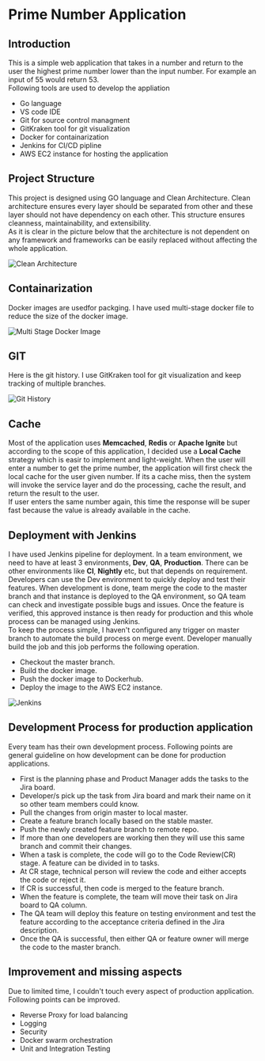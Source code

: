 # Prime Number Application 
## Introduction
This is a simple web application that takes in a number and return to the user the highest prime number lower than the input number. For example an input of 55 would return 53.   
Following tools are used to develop the appliation
- Go language
- VS code IDE
- Git for source control managment
- GitKraken tool for git visualization
- Docker for containarization 
- Jenkins for CI/CD pipline 
- AWS EC2 instance for hosting the application 


## Project Structure
This project is designed using GO language and Clean Architecture. Clean architecture ensures every layer should be separated from other and these layer should not have dependency on each other. This structure ensures cleanness, maintainability, and extensibility.   
As it is clear in the picture below that the architecture is not dependent on any framework and frameworks can be easily replaced without affecting the whole application.

![Clean Architecture](https://i.ibb.co/bbLrsPR/clean-arch.jpg)

## Containarization 
Docker images are usedfor packging. I have used multi-stage docker file to reduce the size of the docker image.   

![Multi Stage Docker Image](https://i.ibb.co/mqBjfGp/docker-img.jpg)   

## GIT 
Here is the git history. I use GitKraken tool for git visualization and keep tracking of multiple branches.   

![Git History](https://i.ibb.co/cXKzg2r/Git-Kraken.jpg)

## Cache
Most of the application uses **Memcached**, **Redis** or **Apache Ignite** but according to the scope of this application, I decided use a **Local Cache** strategy which is easir to implement and light-weight. When the user will enter a number to get the prime number, the application will first check the local cache for the user given number. If its a cache miss, then the system will invoke the service layer and do the processing, cache the result, and return the result to the user.   
If user enters the same number again, this time the response will be super fast because the value is already available in the cache.

## Deployment with Jenkins
I have used Jenkins pipeline for deployment. In a team environment, we need to have at least 3 environments, **Dev**, **QA**, **Production**. There can be other environments like **CI**, **Nightly** etc, but that depends on requirement.   
Developers can use the Dev environment to quickly deploy and test their features. When development is done, team merge the code to the master branch and that instance is deployed to the QA environment, so QA team can check and investigate possible bugs and issues. Once the feature is verified, this approved instance is then ready for production and this whole process can be managed using Jenkins.   
To keep the process simple, I haven't configured any trigger on master branch to automate the build process on merge event. Developer manually build the job and this job performs the following operation.
- Checkout the master branch.
- Build the docker image.
- Push the docker image to Dockerhub.
- Deploy the image to the AWS EC2 instance.   

![Jenkins](https://i.ibb.co/dK1h70R/Jenkins.jpg)

## Development Process for production application
Every team has their own development process. Following points are general guideline on how development can be done for production applications.

- First is the planning phase and Product Manager adds the tasks to the Jira board.
- Developer/s pick up the task from Jira board and mark their name on it so other team members could know. 
- Pull the changes from origin master to local master. 
- Create a feature branch locally based on the stable master.
- Push the newly created feature branch to remote repo.
- If more than one developers are working then they will use this same branch and commit their changes.
- When a task is complete, the code will go to the Code Review(CR) stage. A feature can be divided in to tasks. 
- At CR stage, technical person will review the code and either accepts the code or reject it. 
- If CR is successful, then code is merged to the feature branch.
- When the feature is complete, the team will move their task on Jira board to QA column. 
- The QA team will deploy this feature on testing environment and test the feature according to the acceptance criteria defined in the Jira description. 
- Once the QA is successful, then either QA or feature owner will merge the code to the master branch. 

## Improvement and missing aspects
Due to limited time, I couldn't touch every aspect of production application. Following points can be improved.    
- Reverse Proxy for load balancing
- Logging
- Security
- Docker swarm orchestration
- Unit and Integration Testing 
